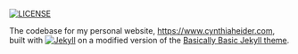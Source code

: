 [![LICENSE](https://img.shields.io/badge/license-MIT-lightgrey.svg)](https://github.com/mmistakes/jekyll-theme-basically-basic/blob/master/LICENSE)


The codebase for my personal website, https://www.cynthiaheider.com, built with [![Jekyll](https://img.shields.io/badge/jekyll-%3E%3D%203.6-blue.svg)](https://jekyllrb.com/) on a modified version of the [Basically Basic Jekyll theme](https://mmistakes.github.io/jekyll-theme-basically-basic/).
